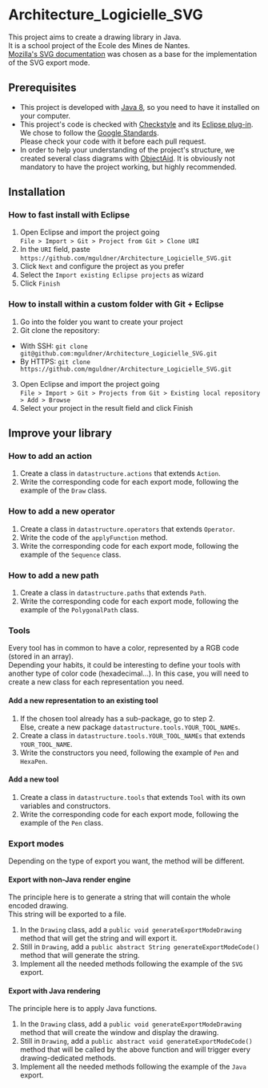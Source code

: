 # Architecture_Logicielle_SVG
This project aims to create a drawing library in Java.  
It is a school project of the Ecole des Mines de Nantes.  
[Mozilla's SVG documentation](https://developer.mozilla.org/en-US/docs/Web/SVG) was chosen as a base for the implementation of the SVG export mode.

## Prerequisites
- This project is developed with [Java 8](https://docs.oracle.com/javase/8/docs/technotes/guides/install/install_overview.html), so you need to have it installed on your computer.
- This project's code is checked with [Checkstyle](https://github.com/checkstyle/checkstyle) and its [Eclipse plug-in](https://github.com/checkstyle/checkstyle).  
We chose to follow the [Google Standards](https://google-styleguide.googlecode.com/svn-history/r130/trunk/javaguide.html).  
Please check your code with it before each pull request.
- In order to help your understanding of the project's structure, we created several class diagrams with [ObjectAid](http://www.objectaid.com/). It is obviously not mandatory to have the project working, but highly recommended.

## Installation

### How to fast install with Eclipse
1. Open Eclipse and import the project going  
`File > Import > Git > Project from Git > Clone URI`
2. In the `URI` field, paste `https://github.com/mguldner/Architecture_Logicielle_SVG.git`
3. Click `Next` and configure the project as you prefer
4. Select the `Import existing Eclipse projects` as wizard
5. Click `Finish`

### How to install within a custom folder with Git + Eclipse
1. Go into the folder you want to create your project
2. Git clone the repository:
  * With SSH: `git clone git@github.com:mguldner/Architecture_Logicielle_SVG.git`
  * By HTTPS: `git clone https://github.com/mguldner/Architecture_Logicielle_SVG.git`
3. Open Eclipse and import the project going  
`File > Import > Git > Projects from Git > Existing local repository > Add > Browse`
4. Select your project in the result field and click Finish

## Improve your library

### How to add an action 
1. Create a class in `datastructure.actions` that extends `Action`.  
2. Write the corresponding code for each export mode, following the example of the `Draw` class.

### How to add a new operator 
1. Create a class in `datastructure.operators` that extends `Operator`.  
2. Write the code of the `applyFunction` method.  
3. Write the corresponding code for each export mode, following the example of the `Sequence` class.

### How to add a new path
1. Create a class in `datastructure.paths` that extends `Path`.  
2. Write the corresponding code for each export mode, following the example of the `PolygonalPath` class.

### Tools
Every tool has in common to have a color, represented by a RGB code (stored in an array).  
Depending your habits, it could be interesting to define your tools with another type of color code (hexadecimal...).
In this case, you will need to create a new class for each representation you need.

#### Add a new representation to an existing tool
1. If the chosen tool already has a sub-package, go to step 2.  
Else, create a new package `datastructure.tools.YOUR_TOOL_NAMEs`.
2. Create a class in `datastructure.tools.YOUR_TOOL_NAMEs` that extends `YOUR_TOOL_NAME`.
3. Write the constructors you need, following the example of `Pen` and `HexaPen`.

#### Add a new tool
1. Create a class in `datastructure.tools` that extends `Tool` with its own variables and constructors.
2. Write the corresponding code for each export mode, following the example of the `Pen` class.

### Export modes
Depending on the type of export you want, the method will be different.

#### Export with non-Java render engine
The principle here is to generate a string that will contain the whole encoded drawing.  
This string will be exported to a file.  
1. In the `Drawing` class, add a `public void generateExportModeDrawing` method that will get the string and will export it.  
2. Still in `Drawing`, add a `public abstract String generateExportModeCode()` method that will generate the string.  
3. Implement all the needed methods following the example of the `SVG` export.

#### Export with Java rendering
The principle here is to apply Java functions.  
1. In the `Drawing` class, add a `public void generateExportModeDrawing` method that will create the window and display the drawing.  
2. Still in `Drawing`, add a `public abstract void generateExportModeCode()` method that will be called by the above function and will trigger every drawing-dedicated methods.  
3. Implement all the needed methods following the example of the `Java` export.
